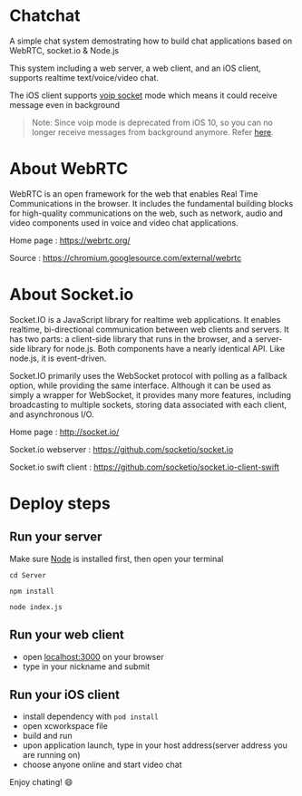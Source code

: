 # Chatchat
A simple chat system demostrating how to build chat applications based on WebRTC, socket.io &amp; Node.js

This system including a web server, a web client, and an iOS client, supports realtime text/voice/video chat.

The iOS client supports [voip socket](https://developer.apple.com/library/ios/technotes/tn2277/_index.html#//apple_ref/doc/uid/DTS40010841-CH1-SUBSECTION15) mode which means it could receive message even in background
>Note: Since voip mode is deprecated from iOS 10, so you can no longer receive messages from background anymore. Refer [here](https://forums.developer.apple.com/thread/50106).

# About WebRTC
WebRTC is an open framework for the web that enables Real Time Communications in the browser. It includes the fundamental building blocks for high-quality communications on the web, such as network, audio and video components used in voice and video chat applications.

Home page          : https://webrtc.org/

Source             : https://chromium.googlesource.com/external/webrtc

# About Socket.io
Socket.IO is a JavaScript library for realtime web applications. It enables realtime, bi-directional communication between web clients and servers. It has two parts: a client-side library that runs in the browser, and a server-side library for node.js. Both components have a nearly identical API. Like node.js, it is event-driven.

Socket.IO primarily uses the WebSocket protocol with polling as a fallback option, while providing the same interface. Although it can be used as simply a wrapper for WebSocket, it provides many more features, including broadcasting to multiple sockets, storing data associated with each client, and asynchronous I/O.

Home page              : http://socket.io/

Socket.io webserver    : https://github.com/socketio/socket.io

Socket.io swift client : https://github.com/socketio/socket.io-client-swift


# Deploy steps
## Run your server
Make sure [Node](https://nodejs.org/en/) is installed first, then open your terminal
```
cd Server

npm install

node index.js
```
## Run your web client
- open [localhost:3000](http://localhost:3000) on your browser 
- type in your nickname and submit

## Run your iOS client
- install dependency with `pod install`
- open xcworkspace file
- build and run
- upon application launch, type in your host address(server address you are running on)
- choose anyone online and start video chat

Enjoy chating! :smile:
